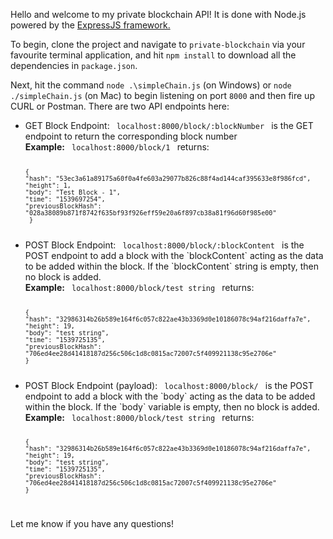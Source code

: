 Hello and welcome to my private blockchain API! 
It is done with Node.js powered by the <a href="https://expressjs.com"> ExpressJS framework.</a>

To begin, clone the project and navigate to `private-blockchain` via your favourite terminal 
application, and hit `npm install` to download all the dependencies in `package.json`.

Next, hit the command `node .\simpleChain.js` (on Windows) or `node ./simpleChain.js` (on Mac) to
begin listening on port `8000` and then fire up CURL or Postman. There are two API endpoints here:
<ul>
  <li> GET Block Endpoint: 
    <code> localhost:8000/block/:blockNumber </code> is the GET endpoint to return the corresponding block number</li>
    <b>Example:</b> <code> localhost:8000/block/1 </code> returns:
    <code>

    {
    "hash": "53ec3a61a89175a60f0a4fe603a29077b826c88f4ad144caf395633e8f986fcd",
    "height": 1,
    "body": "Test Block - 1",
    "time": "1539697254",
    "previousBlockHash": "028a38089b871f8742f635bf93f926eff59e20a6f897cb38a81f96d60f985e00"
     }
</code>
   <li> POST Block Endpoint: 
  <code> localhost:8000/block/:blockContent </code> is the POST endpoint to add a block with the `blockContent` acting as the data to be added within the block. If the `blockContent` string is empty, then no block is added.</li>
     <b>Example:</b> <code> localhost:8000/block/test string </code> returns:
    <code>

    {
    "hash": "32986314b26b589e164f6c057c822ae43b3369d0e10186078c94af216daffa7e",
    "height": 19,
    "body": "test string",
    "time": "1539725135",
    "previousBlockHash": "706ed4ee28d41418187d256c506c1d8c0815ac72007c5f409921138c95e2706e"
    }
</code>
   <li> POST Block Endpoint (payload): 
  <code> localhost:8000/block/ </code> is the POST endpoint to add a block with the `body` acting as the data to be added within the block. If the `body` variable is empty, then no block is added.</li>
     <b>Example:</b> <code> localhost:8000/block/test string </code> returns:
    <code>

    {
    "hash": "32986314b26b589e164f6c057c822ae43b3369d0e10186078c94af216daffa7e",
    "height": 19,
    "body": "test string",
    "time": "1539725135",
    "previousBlockHash": "706ed4ee28d41418187d256c506c1d8c0815ac72007c5f409921138c95e2706e"
    }
</code>
</ul>



Let me know if you have any questions!
